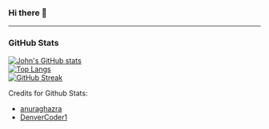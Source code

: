 ### Hi there 👋

<!--
**john-kjj/john-kjj** is a ✨ _special_ ✨ repository because its `README.md` (this file) appears on your GitHub profile.

Here are some ideas to get you started:

- 🔭 I’m currently working on ...
- 🌱 I’m currently learning ...
- 👯 I’m looking to collaborate on ...
- 🤔 I’m looking for help with ...
- 💬 Ask me about ...
- 📫 How to reach me: ...
- 😄 Pronouns: ...
- ⚡ Fun fact: ...
-->
---
### GitHub Stats
[![John's GitHub stats](https://github-readme-stats.vercel.app/api?username=john-kjj&count_private=true&theme=dark&hide=stars,issues&show_icons=true)](https://github-readme-stats.vercel.app/api?username=john-kjj&count_private=true&theme=dark&hide=stars,issues&show_icons=true)
<br/>
[![Top Langs](https://github-readme-stats.vercel.app/api/top-langs/?username=john-kjj&layout=compact&theme=dark)](https://github-readme-stats.vercel.app/api/top-langs/?username=john-kjj&layout=compact&theme=dark)
<br/>
[![GitHub Streak](https://github-readme-streak-stats.herokuapp.com/?user=john-kjj&theme=dark&date_format=j%20M%5B%20Y%5D&fire=DD0B12)](https://github-readme-streak-stats.herokuapp.com/?user=john-kjj&theme=dark&date_format=j%20M%5B%20Y%5D&fire=DD0B12)

Credits for Github Stats: 
- [anuraghazra](https://github.com/anuraghazra/github-readme-stats)
- [DenverCoder1](https://github.com/DenverCoder1/github-readme-streak-stats)
